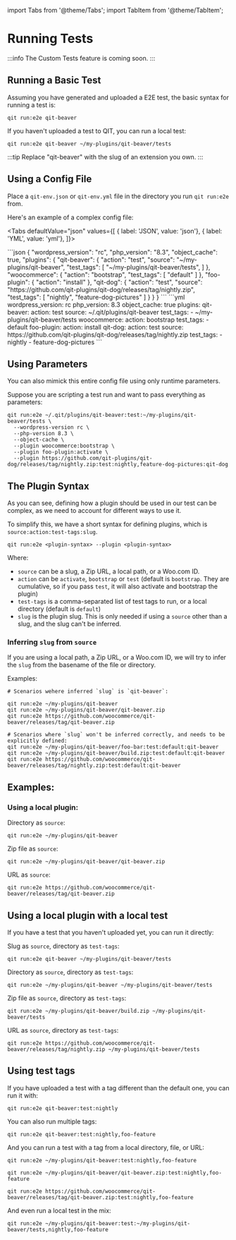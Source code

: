 import Tabs from '@theme/Tabs';
import TabItem from '@theme/TabItem';

# Running Tests

:::info
The Custom Tests feature is coming soon.
:::

## Running a Basic Test

Assuming you have generated and uploaded a E2E test, the basic syntax for running a test is:

```qitbash
qit run:e2e qit-beaver
```

If you haven't uploaded a test to QIT, you can run a local test:

```qitbash
qit run:e2e qit-beaver ~/my-plugins/qit-beaver/tests
```

:::tip
Replace "qit-beaver" with the slug of an extension you own.
:::

## Using a Config File

Place a `qit-env.json` or `qit-env.yml` file in the directory you run `qit run:e2e` from.

Here's an example of a complex config file:

<Tabs
defaultValue="json"
values={[
{ label: 'JSON', value: 'json'},
{ label: 'YML', value: 'yml'},
]}>

<TabItem value="json">
```json
{
  "wordpress_version": "rc",
  "php_version": "8.3",
  "object_cache": true,
  "plugins": {
    "qit-beaver": {
      "action": "test",
      "source": "~/my-plugins/qit-beaver",
      "test_tags": [
        "~/my-plugins/qit-beaver/tests",
      ]
    },
    "woocommerce": {
      "action": "bootstrap",
      "test_tags": [
        "default"
      ]
    },
    "foo-plugin": {
      "action": "install"
    },
    "qit-dog": {
      "action": "test",
      "source": "https://github.com/qit-plugins/qit-dog/releases/tag/nightly.zip",
      "test_tags": [
        "nightly",
        "feature-dog-pictures"
      ]
    }
  }
}
```
</TabItem>

<TabItem value="yml">
```yml
wordpress_version: rc
php_version: 8.3
object_cache: true
plugins:
  qit-beaver:
    action: test
    source: ~/.qit/plugins/qit-beaver
    test_tags:
      - ~/my-plugins/qit-beaver/tests
  woocommerce:
    action: bootstrap
    test_tags:
      - default
  foo-plugin:
    action: install
  qit-dog:
    action: test
    source: https://github.com/qit-plugins/qit-dog/releases/tag/nightly.zip
    test_tags:
      - nightly
      - feature-dog-pictures
```
</TabItem>

</Tabs>

## Using Parameters

You can also mimick this entire config file using only runtime parameters.

Suppose you are scripting a test run and want to pass everything as parameters:

```qitbash
qit run:e2e ~/.qit/plugins/qit-beaver:test:~/my-plugins/qit-beaver/tests \
  --wordpress-version rc \
  --php-version 8.3 \
  --object-cache \
  --plugin woocommerce:bootstrap \
  --plugin foo-plugin:activate \
  --plugin https://github.com/qit-plugins/qit-dog/releases/tag/nightly.zip:test:nightly,feature-dog-pictures:qit-dog
```

## The Plugin Syntax

As you can see, defining how a plugin should be used in our test can be complex, as we need to account for different ways to use it.

To simplify this, we have a short syntax for defining plugins, which is `source:action:test-tags:slug`.

```qitbash
qit run:e2e <plugin-syntax> --plugin <plugin-syntax>
```

Where:

- `source` can be a slug, a Zip URL, a local path, or a Woo.com ID.
- `action` can be `activate`, `bootstrap` or `test` (default is `bootstrap`. They are cumulative, so if you pass `test`, it will also activate and bootstrap the plugin)
- `test-tags` is a comma-separated list of test tags to run, or a local directory (default is `default`)
- `slug` is the plugin slug. This is only needed if using a `source` other than a slug, and the slug can't be inferred.

### Inferring `slug` from `source`

If you are using a local path, a Zip URL, or a Woo.com ID, we will try to infer the `slug` from the basename of the file or directory.

Examples:

```
# Scenarios wehere inferred `slug` is `qit-beaver`:

qit run:e2e ~/my-plugins/qit-beaver
qit run:e2e ~/my-plugins/qit-beaver/qit-beaver.zip
qit run:e2e https://github.com/woocommerce/qit-beaver/releases/tag/qit-beaver.zip

# Scenarios where `slug` won't be inferred correctly, and needs to be explicitly defined:
qit run:e2e ~/my-plugins/qit-beaver/foo-bar:test:default:qit-beaver
qit run:e2e ~/my-plugins/qit-beaver/build.zip:test:default:qit-beaver
qit run:e2e https://github.com/woocommerce/qit-beaver/releases/tag/nightly.zip:test:default:qit-beaver
```

## Examples:

### Using a local plugin:

Directory as `source`:

```qitbash
qit run:e2e ~/my-plugins/qit-beaver
```

Zip file as `source`:

```qitbash
qit run:e2e ~/my-plugins/qit-beaver/qit-beaver.zip
```

URL as `source`:

```qitbash
qit run:e2e https://github.com/woocommerce/qit-beaver/releases/tag/qit-beaver.zip
```


## Using a local plugin with a local test

If you have a test that you haven't uploaded yet, you can run it directly:

Slug as `source`, directory as `test-tags`:

```qitbash
qit run:e2e qit-beaver ~/my-plugins/qit-beaver/tests
```

Directory as `source`, directory as `test-tags`:

```qitbash
qit run:e2e ~/my-plugins/qit-beaver ~/my-plugins/qit-beaver/tests
```

Zip file as `source`, directory as `test-tags`:

```qitbash
qit run:e2e ~/my-plugins/qit-beaver/build.zip ~/my-plugins/qit-beaver/tests
```

URL as `source`, directory as `test-tags`:

```qitbash
qit run:e2e https://github.com/woocommerce/qit-beaver/releases/tag/nightly.zip ~/my-plugins/qit-beaver/tests
```

## Using test tags

If you have uploaded a test with a tag different than the default one, you can run it with:

```qitbash
qit run:e2e qit-beaver:test:nightly
```

You can also run multiple tags:

```qitbash
qit run:e2e qit-beaver:test:nightly,foo-feature
```

And you can run a test with a tag from a local directory, file, or URL:

```qitbash
qit run:e2e ~/my-plugins/qit-beaver:test:nightly,foo-feature
```

```qitbash
qit run:e2e ~/my-plugins/qit-beaver/qit-beaver.zip:test:nightly,foo-feature
```

```qitbash
qit run:e2e https://github.com/woocommerce/qit-beaver/releases/tag/qit-beaver.zip:test:nightly,foo-feature
```

And even run a local test in the mix:

```qitbash
qit run:e2e ~/my-plugins/qit-beaver:test:~/my-plugins/qit-beaver/tests,nightly,foo-feature
```